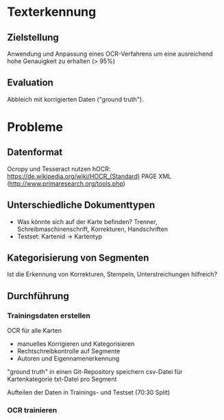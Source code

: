 # Texterkennung

## Zielstellung
Anwendung und Anpassung eines OCR-Verfahrens um
eine ausreichend hohe Genauigkeit zu erhalten (> 95%)

## Evaluation 
Abbleich mit korrigierten Daten ("ground truth").

# Probleme
## Datenformat
Ocropy und Tesseract nutzen hOCR: https://de.wikipedia.org/wiki/HOCR_(Standard)
PAGE XML (http://www.primaresearch.org/tools.php)

## Unterschiedliche Dokumenttypen
* Was könnte sich auf der Karte befinden? Trenner, Schreibmaschinenschrift, Korrekturen, Handschriften
* Testset: Kartenid -> Kartentyp

## Kategorisierung von Segmenten
Ist die Erkennung von Korrekturen, Stempeln, Unterstreichungen hilfreich?


## Durchführung
### Trainingsdaten erstellen
OCR für alle Karten
* manuelles Korrigieren und Kategorisieren 
* Rechtschreibkontrolle auf Segmente
* Autoren und Eigennamenerkennung

"ground truth" in einen Git-Repository speichern
csv-Datei für Kartenkategorie
txt-Datei pro Segment

Aufteilen der Daten in Trainings- und Testset (70:30 Split)

### OCR trainieren
